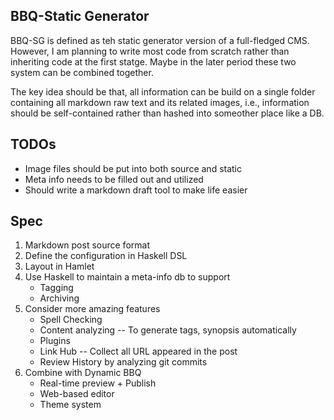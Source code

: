 BBQ-Static Generator
---

BBQ-SG is defined as teh static generator version of a full-fledged CMS. However, I am planning to write most code from scratch rather than inheriting code at the first statge. Maybe in the later period these two system can be combined together.

The key idea should be that, all information can be build on a single folder containing all markdown raw text and its related images, i.e., information should be self-contained rather than hashed into someother place like a DB.


## TODOs
* Image files should be put into both source and static
* Meta info needs to be filled out and utilized
* Should write a markdown draft tool to make life easier

## Spec
1. Markdown post source format
2. Define the configuration in Haskell DSL
3. Layout in Hamlet
4. Use Haskell to maintain a meta-info db to support
	* Tagging
	* Archiving
4. Consider more amazing features
	* Spell Checking
	* Content analyzing -- To generate tags, synopsis automatically
	* Plugins
	* Link Hub -- Collect all URL appeared in the post
	* Review History by analyzing git commits
5. Combine with Dynamic BBQ
	* Real-time preview + Publish
	* Web-based editor
	* Theme system


